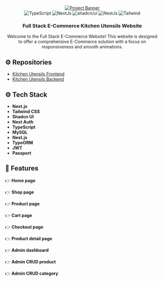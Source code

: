 <div align="center">
  <br />
    <a href="https://github.com/duythaidev/kitchen-utensils" target="_blank">
           <img src="./public/kitchen.png" alt="Project Banner">
    </a>
  <br />

  <div>
  <img alt="TypeScript" src="https://img.shields.io/badge/-TypeScript-007ACC?style=flat-square&logo=typescript&logoColor=white" />
  <img alt="NextJs" src="https://img.shields.io/badge/NextJs-000000?style=flat&logo=next.js&logoColor=white" />
  <img alt="shadcn/ui" src="https://img.shields.io/badge/shadcn/ui-000000?style=flat&logo=shadcnui&logoColor=white" />
  <img alt="NestJs" src="https://img.shields.io/badge/-NestJs-ea2845?style=flat-square&logo=nestjs&logoColor=white" />
  <img alt="Tailwind" src="https://img.shields.io/badge/tailwindcss-0F172A?&logo=tailwindcss" />
  </div>

  <h3 align="center">Full Stack E-Commerce Kitchen Utensils Website</h3>

   <div align="center">
     Welcome to the Full Stack E-Commerce Website! This website is designed to offer a comprehensive E-Commerce solution with a focus on responsiveness and smooth animations.
    </div>
</div>


## <a name="">⚙️ Repositories</a>
- [Kitchen Utensils Frontend](https://github.com/duythaidev/kitchen-utensils)
- [Kitchen Utensils Backend](https://github.com/duythaidev/kitchen-utensils-be)

## <a name="tech-stack">⚙️ Tech Stack</a>
- **Next.js**
- **Tailwind CSS**
- **Shadcn UI**
- **Next Auth**
- **TypeScript**
- **MySQL**
- **Nest.js**
- **TypeORM**
- **JWT**
- **Passport**

 
## <a name="features"> 🔋 Features</a>
👉 **Home page**

👉 **Shop page**

👉 **Product page**

👉 **Cart page**

👉 **Checkout page**

👉 **Product detail page**

👉 **Admin dashboard**

👉 **Admin CRUD product**

👉 **Admin CRUD category**
